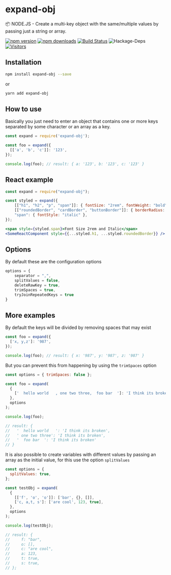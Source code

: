 # expand-obj

📦 NODE.JS - Create a multi-key object with the same/multiple values by passing just a string or array.

[![npm version](https://badge.fury.io/js/expand-obj.svg)](http://badge.fury.io/js/expand-obj)
[![npm downloads](https://img.shields.io/npm/dm/expand-obj.svg)](http://badge.fury.io/js/expand-obj)
[![Build Status](https://travis-ci.org/BrunoS3D/expand-obj.svg?branch=main)](https://travis-ci.org/BrunoS3D/expand-obj)
![Hackage-Deps](https://img.shields.io/hackage-deps/v/expand-obj)
[![Visitors](https://visitor-badge.glitch.me/badge?page_id=BrunoS3D/expand-obj)](https://github.com/BrunoS3D/expand-obj)

## Installation

```bash
npm install expand-obj --save
```

or

```bash
yarn add expand-obj
```

## How to use

Basically you just need to enter an object that contains one or more keys separated by some character or an array as a key.

```js
const expand = require('expand-obj');

const foo = expand({
  [['a', 'b', 'c']]: '123',
});

console.log(foo); // result: { a: '123', b: '123', c: '123' }
```

## React example

```jsx
const expand = require("expand-obj");

const styled = expand({
    [["h1", "h2", "p", "span"]]: { fontSize: "2rem", fontWeight: "bold" },
    [["roundedBorder", "cardBorder", "buttonBorder"]]: { borderRadius: "7px" },
    "span": { fontStyle: "italic" },
});

<span style={styled.span}>Font Size 2rem and Italic</span>
<SomeReactComponent style={{...styled.h1, ...styled.roundedBorder}} />
```

## Options

By default these are the configuration options

```js
options = {
    separator = ",",
    splitValues = false,
    deleteRawKey = true,
    trimSpaces = true,
    tryJoinRepeatedKeys = true
}
```

## More examples

By default the keys will be divided by removing spaces that may exist

```js
const foo = expand({
  ['x, y,z']: '987',
});

console.log(foo); // result: { x: '987', y: '987', z: '987' }
```

But you can prevent this from happening by using the `trimSpaces` option

```js
const options = { trimSpaces: false };

const foo = expand(
  {
    ['  hello world   , one two three,  foo bar  ']: 'I think its broken',
  },
  options
);

console.log(foo);

// result: {
//   '  hello world   ': 'I think its broken',
//   ' one two three': 'I think its broken',
//   '  foo bar  ': 'I think its broken'
// }
```

It is also possible to create variables with different values by passing an array as the initial value, for this use the option `splitValues`

```js
const options = {
  splitValues: true,
};

const testObj = expand(
  {
    [['f', 'o', 'o']]: ['bar', {}, []],
    ['c, a,t, s']: ['are cool', 123, true],
  },
  options
);

console.log(testObj);

// result: {
//     f: "bar",
//     o: [],
//     c: "are cool",
//     a: 123,
//     t: true,
//     s: true,
// };
```
